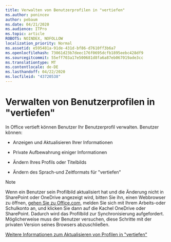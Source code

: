```yaml
---
title: Verwalten von Benutzerprofilen in "vertiefen"
ms.author: ponincev
author: pebaum
ms.date: 04/21/2020
ms.audience: ITPro
ms.topic: article
ROBOTS: NOINDEX, NOFOLLOW
localization_priority: Normal
ms.assetid: e595481a-91de-431d-bf86-d7610ff3b6a7
ms.openlocfilehash: 73061d23b7deec176f0695dcfb1895eebc428df9
ms.sourcegitcommit: 55eff703a17e500681d8fa6a87eb067019ade3cc
ms.translationtype: MT
ms.contentlocale: de-DE
ms.lasthandoff: 04/22/2020
ms.locfileid: "43720538"
---
```

# <a name="manage-user-profiles-in-delve"></a>Verwalten von Benutzerprofilen in "vertiefen"

In Office vertieft können Benutzer Ihr Benutzerprofil verwalten. Benutzer können:
  
- Anzeigen und Aktualisieren Ihrer Informationen
    
- Private Aufbewahrung einiger Informationen
    
- Ändern Ihres Profils oder Titelbilds
    
- Ändern des Sprach-und Zeitformats für "vertiefen"
    
> [!NOTE]
> Wenn ein Benutzer sein Profilbild aktualisiert hat und die Änderung nicht in SharePoint oder OneDrive angezeigt wird, bitten Sie ihn, einen Webbrowser zu öffnen, [gehen Sie zu Office.com](https://www.office.com), melden Sie sich mit Ihrem Arbeits-oder Schulkonto an, und klicken Sie dann auf die Kachel OneDrive oder SharePoint. Dadurch wird das Profilbild zur Synchronisierung aufgefordert. Möglicherweise muss der Benutzer versuchen, diese Schritte mit der privaten Version seines Browsers abzuschließen. 
  
[Weitere Informationen zum Aktualisieren von Profilen in "vertiefen"](https://go.microsoft.com/fwlink/?linkid=735070)
  


